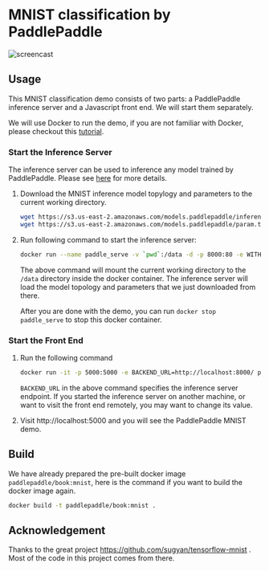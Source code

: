 # MNIST classification by PaddlePaddle

![screencast](https://cloud.githubusercontent.com/assets/80381/11339453/f04f885e-923c-11e5-8845-33c16978c54d.gif)

## Usage

This MNIST classification demo consists of two parts: a PaddlePaddle
inference server and a Javascript front end. We will start them
separately.

We will use Docker to run the demo, if you are not familiar with
Docker, please checkout
this
[tutorial](https://github.com/PaddlePaddle/Paddle/wiki/TLDR-for-new-docker-user).

### Start the Inference Server

The inference server can be used to inference any model trained by
PaddlePaddle. Please see [here](TODO) for more details.

1. Download the MNIST inference model topylogy and parameters to the
   current working directory.

    ```bash
    wget https://s3.us-east-2.amazonaws.com/models.paddlepaddle/inference_topology.pkl
    wget https://s3.us-east-2.amazonaws.com/models.paddlepaddle/param.tar
    ```

1. Run following command to start the inference server:

    ```bash
    docker run --name paddle_serve -v `pwd`:/data -d -p 8000:80 -e WITH_GPU=0 paddlepaddle/book:serve
    ```

    The above command will mount the current working directory to the
    `/data` directory inside the docker container. The inference
    server will load the model topology and parameters that we just
    downloaded from there.

    After you are done with the demo, you can run `docker stop
    paddle_serve` to stop this docker container.

### Start the Front End

1. Run the following command
   ```bash
   docker run -it -p 5000:5000 -e BACKEND_URL=http://localhost:8000/ paddlepaddle/book:mnist
   ```

   `BACKEND_URL` in the above command specifies the inference server
   endpoint. If you started the inference server on another machine,
   or want to visit the front end remotely, you may want to change its
   value.

1. Visit http://localhost:5000 and you will see the PaddlePaddle MNIST demo.


## Build

We have already prepared the pre-built docker image
`paddlepaddle/book:mnist`, here is the command if you want to build
the docker image again.

```bash
docker build -t paddlepaddle/book:mnist .
```


## Acknowledgement

Thanks to the great project https://github.com/sugyan/tensorflow-mnist
. Most of the code in this project comes from there.
